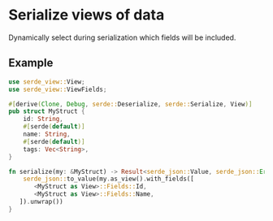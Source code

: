 # Serialize views of data

Dynamically select during serialization which fields will be included.

## Example

```rust
use serde_view::View;
use serde_view::ViewFields;

#[derive(Clone, Debug, serde::Deserialize, serde::Serialize, View)]
pub struct MyStruct {
    id: String,
    #[serde(default)]
    name: String,
    #[serde(default)]
    tags: Vec<String>,
}

fn serialize(my: &MyStruct) -> Result<serde_json::Value, serde_json::Error> {
    serde_json::to_value(my.as_view().with_fields([
       <MyStruct as View>::Fields::Id,
       <MyStruct as View>::Fields::Name,
   ]).unwrap())
}
```
